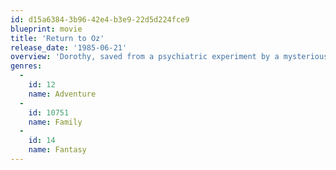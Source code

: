 ```yaml
---
id: d15a6384-3b96-42e4-b3e9-22d5d224fce9
blueprint: movie
title: 'Return to Oz'
release_date: '1985-06-21'
overview: 'Dorothy, saved from a psychiatric experiment by a mysterious girl, finds herself back in the land of her dreams, and makes delightful new friends, and dangerous new enemies.'
genres:
  -
    id: 12
    name: Adventure
  -
    id: 10751
    name: Family
  -
    id: 14
    name: Fantasy
---
```


